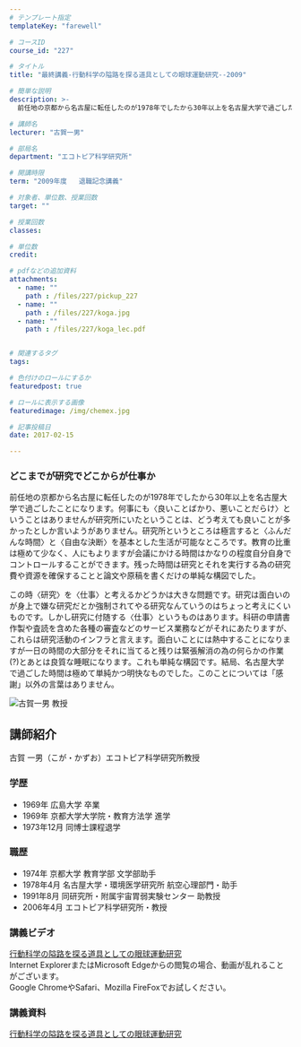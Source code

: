 ```yaml
---
# テンプレート指定
templateKey: "farewell"

# コースID
course_id: "227"

# タイトル
title: "最終講義-行動科学の隘路を探る道具としての眼球運動研究--2009"

# 簡単な説明
description: >-
  前任地の京都から名古屋に転任したのが1978年でしたから30年以上を名古屋大学で過ごしたことになります。何事にも〈良いことばかり、悪いことだらけ〉ということはありませんが研究所にいたということは、...

# 講師名
lecturer: "古賀一男"

# 部局名
department: "エコトピア科学研究所"

# 開講時限
term: "2009年度	退職記念講義"

# 対象者、単位数、授業回数
target: ""

# 授業回数
classes: 

# 単位数
credit: 

# pdfなどの追加資料
attachments: 
  - name: "" 
    path : /files/227/pickup_227
  - name: "" 
    path : /files/227/koga.jpg
  - name: "" 
    path : /files/227/koga_lec.pdf


# 関連するタグ
tags:

# 色付けのロールにするか
featuredpost: true

# ロールに表示する画像
featuredimage: /img/chemex.jpg

# 記事投稿日
date: 2017-02-15

---
```

### どこまでが研究でどこからが仕事か 

前任地の京都から名古屋に転任したのが1978年でしたから30年以上を名古屋大学で過ごしたことになります。何事にも〈良いことばかり、悪いことだらけ〉ということはありませんが研究所にいたということは、どう考えても良いことが多かったとしか言いようがありません。研究所というところは極言すると〈ふんだんな時間〉と〈自由な決断〉を基本とした生活が可能なところです。教育の比重は極めて少なく、人にもよりますが会議にかける時間はかなりの程度自分自身でコントロールすることができます。残った時間は研究とそれを実行する為の研究費や資源を確保することと論文や原稿を書くだけの単純な構図でした。 

この時〈研究〉を〈仕事〉と考えるかどうかは大きな問題です。研究は面白いのが身上で嫌な研究だとか強制されてやる研究なんていうのはちょっと考えにくいものです。しかし研究に付随する〈仕事〉というものはあります。科研の申請書作製や査読を含めた各種の審査などのサービス業務などがそれにあたりますが、これらは研究活動のインフラと言えます。面白いことには熱中することになりますが一日の時間の大部分をそれに当てると残りは緊張解消の為の何らかの作業(?)とあとは良質な睡眠になります。これも単純な構図です。結局、名古屋大学で過ごした時間は極めて単純かつ明快なものでした。このことについては「感謝」以外の言葉はありません。

![古賀一男 教授](/files/227/koga.jpg) 
## 講師紹介

古賀 一男（こが・かずお）エコトピア科学研究所教授 

### 学歴

  * 1969年 広島大学 卒業
  * 1969年 京都大学大学院・教育方法学 進学
  * 1973年12月 同博士課程退学

### 職歴

  * 1974年 京都大学 教育学部 文学部助手
  * 1978年4月 名古屋大学・環境医学研究所 航空心理部門・助手
  * 1991年8月 同研究所・附属宇宙胃弱実験センター 助教授
  * 2006年4月 エコトピア科学研究所・教授
### 講義ビデオ

[行動科学の隘路を探る道具としての眼球運動研究](http://nuvideo.media.nagoya-u.ac.jp/embed/e072f4f8a4af21b0e11257d5e535e14d60098779)  
Internet ExplorerまたはMicrosoft Edgeからの閲覧の場合、動画が乱れることがございます。  
Google ChromeやSafari、Mozilla FireFoxでお試しください。 

### 講義資料


[行動科学の隘路を探る道具としての眼球運動研究](/files/227/koga_lec.pdf) 

